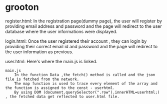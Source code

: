 # grooton

register.html:
    In the registration page(dummy page), the user will register by providing email address and password and the page will redirect to the user database where the user informations were displayed.

login.html:
    Once the user registered their account , they can login by providing their correct email id and password and the page will redirect to the user information as previous.

user.html: 
    Here's where the main.js is linked.

    main.js
        In the function Data ,the fetch() method is called and the json file is fetched from the network.
        The map function is used to trace every element of the array and the function is assigned to the const - userhtml.
        By using DOM (document.querySelector(".row").innerHTML=userhtml;) , the fetched data get reflected to user.html file.
